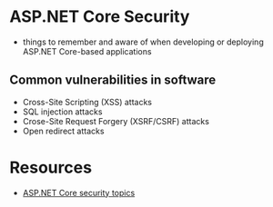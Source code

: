 # ASP.NET Core Security
- things to remember and aware of when developing or deploying ASP.NET Core-based applications

##  Common vulnerabilities in software
- Cross-Site Scripting (XSS) attacks
- SQL injection attacks
- Crose-Site Request Forgery (XSRF/CSRF) attacks
- Open redirect attacks

# Resources
- [ASP.NET Core security topics](https://learn.microsoft.com/en-us/aspnet/core/security/?view=aspnetcore-6.0)